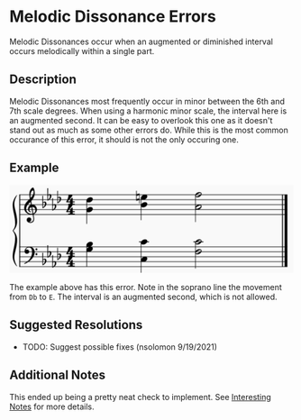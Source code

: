 # Melodic Dissonance Errors
Melodic Dissonances occur when an augmented or diminished interval occurs melodically within a single part.

## Description
Melodic Dissonances most frequently occur in minor between the 6th and 7th scale degrees. When using a harmonic minor scale, the interval here is an augmented second. It can be easy to overlook this one as it doesn't stand out as much as some other errors do. While this is the most common occurance of this error, it should is not the only occuring one.

## Example
![Melodic Dissonance Errors](../img/MelodicDissonanceExample.PNG)

The example above has this error. Note in the soprano line the movement from `Db` to `E`. The interval is an augmented second, which is not allowed.

## Suggested Resolutions
- TODO: Suggest possible fixes (nsolomon 9/19/2021)

## Additional Notes
This ended up being a pretty neat check to implement. See [Interesting Notes](#../InterestingNotes) for more details.
